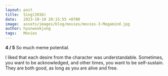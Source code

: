 ```yaml
---
layout: post
title:  Sing(2016)
date:   2023-10-10 20:15:55 +0700
image:  assets/images/blog/movies/movies-3-Megamind.jpg
author: hyunwookjung
tags:   Movies
---
```

**4 / 5**
So much meme potential. 

I liked that each desire from the character was understandable. 
Sometimes, you want to be acknowledged, and other times, you want to be self-sustain. They are both good, as long as you are alive and free.
